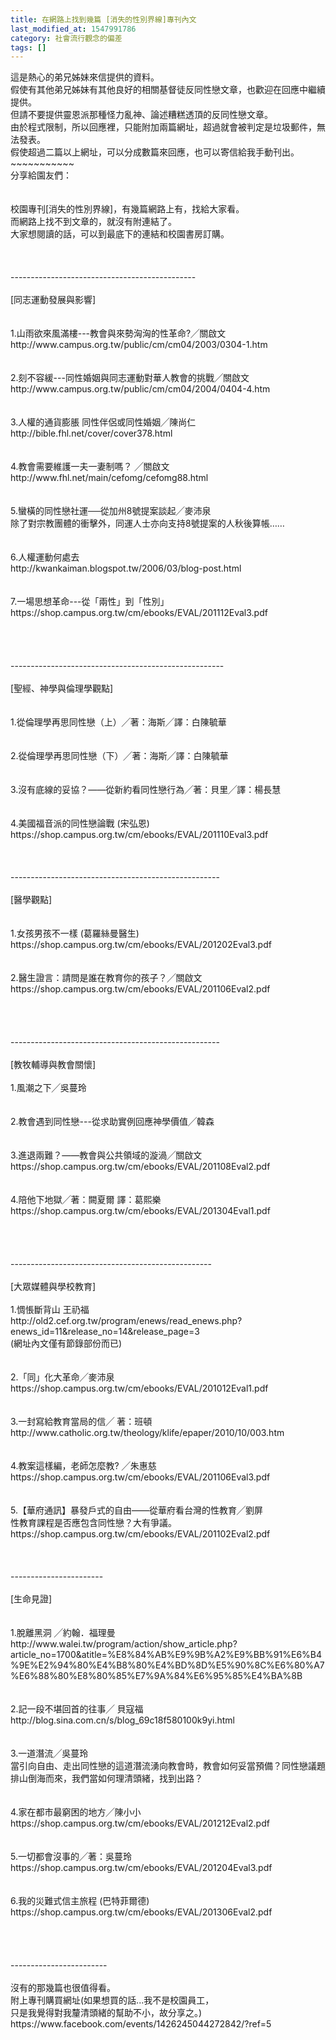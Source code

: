 ```yaml
---
title: 在網路上找到幾篇 [消失的性別界線]專刊內文
last_modified_at: 1547991786
category: 社會流行觀念的偏差
tags: []
---
```


<p>這是熱心的弟兄姊妹來信提供的資料。<br/>假使有其他弟兄姊妹有其他良好的相關基督徒反同性戀文章，也歡迎在回應中繼續提供。<br/>但請不要提供靈恩派那種怪力亂神、論述糟糕透頂的反同性戀文章。<br/>由於程式限制，所以回應裡，只能附加兩篇網址，超過就會被判定是垃圾郵件，無法發表。<br/>假使超過二篇以上網址，可以分成數篇來回應，也可以寄信給我手動刊出。<br/><!--more-->~~~~~~~~~~~<br/>分享給園友們：<br/><br/><br/>校園專刊[消失的性別界線]，有幾篇網路上有，找給大家看。<br/>而網路上找不到文章的，就沒有附連結了。<br/>大家想閱讀的話，可以到最底下的連結和校園書房訂購。<br/><br/><br/><br/>----------------------------------------------<br/><br/>[同志運動發展與影響]<br/><br/><br/>1.山雨欲來風滿樓---教會與來勢洶洶的性革命?╱關啟文<br/>http://www.campus.org.tw/public/cm/cm04/2003/0304-1.htm<br/><br/><br/>2.刻不容緩---同性婚姻與同志運動對華人教會的挑戰╱關啟文<br/>http://www.campus.org.tw/public/cm/cm04/2004/0404-4.htm<br/><br/><br/>3.人權的通貨膨脹   同性伴侶或同性婚姻╱陳尚仁<br/>http://bible.fhl.net/cover/cover378.html<br/><br/><br/>4.教會需要維護一夫一妻制嗎？ ╱關啟文<br/>http://www.fhl.net/main/cefomg/cefomg88.html<br/><br/><br/>5.蠻橫的同性戀社運──從加州8號提案談起╱麥沛泉 <br/>除了對宗教團體的衝擊外，同運人士亦向支持8號提案的人秋後算帳…… <br/><br/><br/>6.人權運動何處去<br/>http://kwankaiman.blogspot.tw/2006/03/blog-post.html<br/><br/><br/>7.一場思想革命---從「兩性」到「性別」<br/>https://shop.campus.org.tw/cm/ebooks/EVAL/201112Eval3.pdf<br/><br/><br/><br/><br/>-----------------------------------------------------<br/><br/>[聖經、神學與倫理學觀點]<br/><br/><br/>1.從倫理學再思同性戀（上）╱著：海斯╱譯：白陳毓華<br/><br/><br/>2.從倫理學再思同性戀（下）╱著：海斯╱譯：白陳毓華<br/><br/><br/>3.沒有底線的妥協？——從新約看同性戀行為╱著：貝里╱譯：楊長慧<br/><br/><br/>4.美國福音派的同性戀論戰  (宋弘恩)<br/>https://shop.campus.org.tw/cm/ebooks/EVAL/201110Eval3.pdf<br/><br/><br/><br/>----------------------------------------------------<br/><br/>[醫學觀點]<br/><br/><br/>1.女孩男孩不一樣   (葛羅絲曼醫生)<br/>https://shop.campus.org.tw/cm/ebooks/EVAL/201202Eval3.pdf<br/><br/><br/>2.醫生證言：請問是誰在教育你的孩子？╱關啟文<br/>https://shop.campus.org.tw/cm/ebooks/EVAL/201106Eval2.pdf<br/><br/><br/><br/><br/>----------------------------------------------------<br/><br/>[教牧輔導與教會關懷]<br/><br/>1.風潮之下╱吳蔓玲<br/><br/><br/>2.教會遇到同性戀---從求助實例回應神學價值╱韓森<br/><br/><br/>3.進退兩難？——教會與公共領域的漩渦╱關啟文 <br/>https://shop.campus.org.tw/cm/ebooks/EVAL/201108Eval2.pdf<br/><br/><br/>4.陪他下地獄╱著：闕夏爾  譯：葛熙樂<br/>https://shop.campus.org.tw/cm/ebooks/EVAL/201304Eval1.pdf<br/><br/><br/><br/><br/>--------------------------------------------------<br/><br/>[大眾媒體與學校教育]<br/><br/>1.惆悵斷背山  王礽福<br/>http://old2.cef.org.tw/program/enews/read_enews.php?enews_id=11&amp;release_no=14&amp;release_page=3<br/>(網址內文僅有節錄部份而已)<br/><br/><br/>2.「同」化大革命╱麥沛泉 <br/>https://shop.campus.org.tw/cm/ebooks/EVAL/201012Eval1.pdf<br/><br/><br/>3.一封寫給教育當局的信╱ 著：班頓<br/>http://www.catholic.org.tw/theology/klife/epaper/2010/10/003.htm<br/><br/><br/>4.教案這樣編，老師怎麼教? ╱朱惠慈<br/>https://shop.campus.org.tw/cm/ebooks/EVAL/201106Eval3.pdf<br/><br/><br/>5.【華府通訊】暴發戶式的自由——從華府看台灣的性教育╱劉屏 <br/>性教育課程是否應包含同性戀？大有爭議。<br/>https://shop.campus.org.tw/cm/ebooks/EVAL/201102Eval2.pdf<br/><br/><br/><br/>-----------------------<br/><br/>[生命見證]<br/><br/><br/>1.脫離黑洞  ╱約翰．福理曼<br/>http://www.walei.tw/program/action/show_article.php?article_no=1700&amp;atitle=%E8%84%AB%E9%9B%A2%E9%BB%91%E6%B4%9E%E2%94%80%E4%B8%80%E4%BD%8D%E5%90%8C%E6%80%A7%E6%88%80%E8%80%85%E7%9A%84%E6%95%85%E4%BA%8B<br/><br/><br/>2.記一段不堪回首的往事╱ 貝寇福<br/>http://blog.sina.com.cn/s/blog_69c18f580100k9yi.html<br/><br/><br/>3.一道潛流╱吳蔓玲 <br/>當引向自由、走出同性戀的這道潛流湧向教會時，教會如何妥當預備？同性戀議題排山倒海而來，我們當如何理清頭緒，找到出路？ <br/><br/><br/>4.家在都市最窮困的地方╱陳小小 <br/>https://shop.campus.org.tw/cm/ebooks/EVAL/201212Eval2.pdf<br/><br/><br/>5.一切都會沒事的╱著：吳蔓玲 <br/>https://shop.campus.org.tw/cm/ebooks/EVAL/201204Eval3.pdf<br/><br/><br/>6.我的災難式信主旅程  (巴特菲爾德)<br/>https://shop.campus.org.tw/cm/ebooks/EVAL/201306Eval2.pdf<br/><br/><br/><br/><br/>------------------------<br/><br/>沒有的那幾篇也很值得看。<br/>附上專刊購買網址(如果想買的話...我不是校園員工，<br/>只是我覺得對我釐清頭緒的幫助不小，故分享之。)<br/>https://www.facebook.com/events/1426245044272842/?ref=5<br/><br/><br/><br/><br/><br/>
</p>